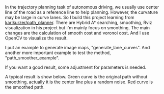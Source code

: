 In the trajectory planning task of autonomous driving, we usually use center line of the road as a reference line to help planning. However, the curvature may be large in curve lanes. So I build this project learning from [karlkurzer/path_planner](https://github.com/karlkurzer/path_planner). There are Hybrid A* searching, smoothing, Rviz visualization in his project but I'm mainly  focus on smoothing. The main changes are the calculation of smooth cost and voronoi cost. And I use OpenCV to visualize the result.
 
I put an example to generate image maps, "generate_lane_curves". And another more important example to test the method, "path_smoother_example".
 
If you want a good result, some adjustment for parameters is needed.
 
A typical result is show below. Green curve is the original path without smoothing, actually it is the center line plus a random noise. Red curve is the smoothed path.
 

